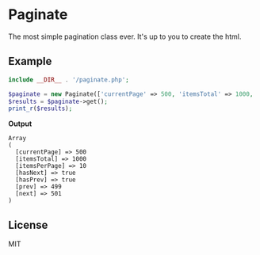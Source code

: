 # Paginate

The most simple pagination class ever. It's up to you to create the html.

## Example

```php
include __DIR__ . '/paginate.php';

$paginate = new Paginate(['currentPage' => 500, 'itemsTotal' => 1000, 'itemsPerPage' => 10]);
$results = $paginate->get();
print_r($results);
```

**Output**

```text
Array
(
  [currentPage] => 500
  [itemsTotal] => 1000
  [itemsPerPage] => 10
  [hasNext] => true
  [hasPrev] => true
  [prev] => 499
  [next] => 501
)
```

## License

MIT